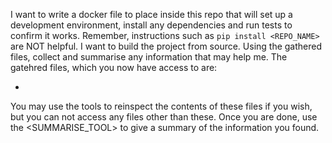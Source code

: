 I want to write a docker file to place inside this repo that will set up a development environment, install any dependencies and run tests to confirm it works.
Remember, instructions such as `pip install <REPO_NAME>` are NOT helpful. I want to build the project from source.
Using the gathered files, collect and summarise any information that may help me. The gatehred files, which you now have access to are:
- <FILES>
You may use the <TOOLS> tools to reinspect the contents of these files if you wish, but you can not access any files other than these. Once you are done, use the <SUMMARISE_TOOL> to give a summary of the information you found.